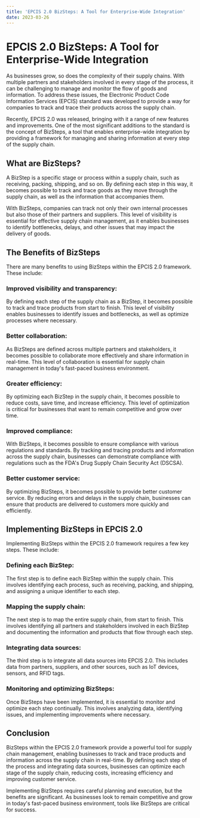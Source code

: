 ```yaml
---
title: 'EPCIS 2.0 BizSteps: A Tool for Enterprise-Wide Integration'
date: 2023-03-26
---
```


# EPCIS 2.0 BizSteps: A Tool for Enterprise-Wide Integration

As businesses grow, so does the complexity of their supply chains. With multiple partners and stakeholders involved in every stage of the process, it can be challenging to manage and monitor the flow of goods and information. To address these issues, the Electronic Product Code Information Services (EPCIS) standard was developed to provide a way for companies to track and trace their products across the supply chain.

Recently, EPCIS 2.0 was released, bringing with it a range of new features and improvements. One of the most significant additions to the standard is the concept of BizSteps, a tool that enables enterprise-wide integration by providing a framework for managing and sharing information at every step of the supply chain.

## What are BizSteps?

A BizStep is a specific stage or process within a supply chain, such as receiving, packing, shipping, and so on. By defining each step in this way, it becomes possible to track and trace goods as they move through the supply chain, as well as the information that accompanies them.

With BizSteps, companies can track not only their own internal processes but also those of their partners and suppliers. This level of visibility is essential for effective supply chain management, as it enables businesses to identify bottlenecks, delays, and other issues that may impact the delivery of goods.

## The Benefits of BizSteps

There are many benefits to using BizSteps within the EPCIS 2.0 framework. These include:

### Improved visibility and transparency:
By defining each step of the supply chain as a BizStep, it becomes possible to track and trace products from start to finish. This level of visibility enables businesses to identify issues and bottlenecks, as well as optimize processes where necessary.

### Better collaboration:
As BizSteps are defined across multiple partners and stakeholders, it becomes possible to collaborate more effectively and share information in real-time. This level of collaboration is essential for supply chain management in today's fast-paced business environment.

### Greater efficiency:
By optimizing each BizStep in the supply chain, it becomes possible to reduce costs, save time, and increase efficiency. This level of optimization is critical for businesses that want to remain competitive and grow over time.

### Improved compliance:
With BizSteps, it becomes possible to ensure compliance with various regulations and standards. By tracking and tracing products and information across the supply chain, businesses can demonstrate compliance with regulations such as the FDA's Drug Supply Chain Security Act (DSCSA).

### Better customer service:
By optimizing BizSteps, it becomes possible to provide better customer service. By reducing errors and delays in the supply chain, businesses can ensure that products are delivered to customers more quickly and efficiently.

## Implementing BizSteps in EPCIS 2.0

Implementing BizSteps within the EPCIS 2.0 framework requires a few key steps. These include:

### Defining each BizStep:
The first step is to define each BizStep within the supply chain. This involves identifying each process, such as receiving, packing, and shipping, and assigning a unique identifier to each step.

### Mapping the supply chain:
The next step is to map the entire supply chain, from start to finish. This involves identifying all partners and stakeholders involved in each BizStep and documenting the information and products that flow through each step.

### Integrating data sources:
The third step is to integrate all data sources into EPCIS 2.0. This includes data from partners, suppliers, and other sources, such as IoT devices, sensors, and RFID tags.

### Monitoring and optimizing BizSteps:
Once BizSteps have been implemented, it is essential to monitor and optimize each step continually. This involves analyzing data, identifying issues, and implementing improvements where necessary.

## Conclusion

BizSteps within the EPCIS 2.0 framework provide a powerful tool for supply chain management, enabling businesses to track and trace products and information across the supply chain in real-time. By defining each step of the process and integrating data sources, businesses can optimize each stage of the supply chain, reducing costs, increasing efficiency and improving customer service.

Implementing BizSteps requires careful planning and execution, but the benefits are significant. As businesses look to remain competitive and grow in today's fast-paced business environment, tools like BizSteps are critical for success.
